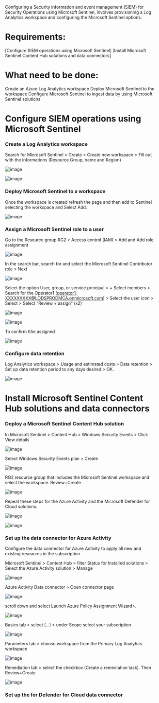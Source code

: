 

Configuring a Security information and event management (SIEM) for Security Operations using Microsoft Sentinel, involves provisioning a Log Analytics workspace and configuring the Microsoft Sentinel options.


# Requirements:
[Configure SIEM operations using Microsoft Sentinel]
[Install Microsoft Sentinel Content Hub solutions and data connectors]


# What need to be done:
Create an Azure Log Analytics workspace
Deploy Microsoft Sentinel to the workspace
Configure Microsoft Sentinel to ingest data by using Microsoft Sentinel solutions



# Configure SIEM operations using Microsoft Sentinel


### Create a Log Analytics workspace

Search for Microsoft Sentinel > Create > Create new workspace > Fill out with the informations (Resource Group, name and Region)

![image](https://github.com/M4gOo/PROJECTS/assets/57456345/9eb351b0-3f16-467d-a5d6-32b1cd9d3648)

![image](https://github.com/M4gOo/PROJECTS/assets/57456345/20012306-feed-4eec-a4e7-c133816f0144)


### Deploy Microsoft Sentinel to a workspace

Once the workspace is created refresh the page and then add to Sentinel selecting the workspace and Select Add.

![image](https://github.com/M4gOo/PROJECTS/assets/57456345/4e192e24-c6d8-41f0-a594-31ae6b589f4d)


### Assign a Microsoft Sentinel role to a user

Go to the Resource group RG2 > Access control (IAM) >  Add and Add role assignment

![image](https://github.com/M4gOo/PROJECTS/assets/57456345/9796f2de-f6ea-4ef5-ba7a-8a25c65f69cb)

In the search bar, search for and select the Microsoft Sentinel Contributor role > Next

![image](https://github.com/M4gOo/PROJECTS/assets/57456345/417612d3-fc18-4a0a-aa07-b925a651cccd)

Select the option User, group, or service principal > + Select members > Search for the Operator1 (operator1-XXXXXXXXX@LODSPRODMCA.onmicrosoft.com) > Select the user icon >  Select > Select “Review + assign” (x2)

![image](https://github.com/M4gOo/PROJECTS/assets/57456345/8936b40d-0777-4578-b9bd-55b74b86001d)

![image](https://github.com/M4gOo/PROJECTS/assets/57456345/811875a5-504d-4db8-b162-97d9222b9021)

To confirm tthe assigned 

![image](https://github.com/M4gOo/PROJECTS/assets/57456345/8bb37c61-133e-4082-a352-31a37bda5720)


### Configure data retention

Log Analytics workspace > Usage and estimated costs > Data retention > Set up data retention period to any days desired > OK.

![image](https://github.com/M4gOo/PROJECTS/assets/57456345/c4824318-0ab2-49a7-b012-f05b6405700e)


# Install Microsoft Sentinel Content Hub solutions and data connectors

### Deploy a Microsoft Sentinel Content Hub solution

In Microsoft Sentinel > Content Hub > Windows Security Events > Click View details

![image](https://github.com/M4gOo/PROJECTS/assets/57456345/d5568e8b-c3c0-494a-a0b5-f756c5b5db05)

Select Windows Security Events plan > Create

![image](https://github.com/M4gOo/PROJECTS/assets/57456345/6da8dc4e-4b62-4f78-861b-a19d4ed600a0)

RG2 resource group that includes the Microsoft Sentinel workspace and select the workspace. Review+Create

![image](https://github.com/M4gOo/PROJECTS/assets/57456345/39d193af-94db-40b9-8137-5543d95030e1)

Repeat these steps for the Azure Activity and the Microsoft Defender for Cloud solutions.

![image](https://github.com/M4gOo/PROJECTS/assets/57456345/6f58bd49-f8b4-40c1-b894-4a39c0fb1582)

![image](https://github.com/M4gOo/PROJECTS/assets/57456345/cef68f37-6ec6-4a4f-bce8-ee76d40375e2)


### Set up the data connector for Azure Activity

Configure the data connector for Azure Activity to apply all new and existing resources in the subscription

Microsoft Sentinel > Content Hub > filter Status for Installed solutions > Select the Azure Activity solution > Manage

![image](https://github.com/M4gOo/PROJECTS/assets/57456345/5308c100-ffd5-4a01-b5fa-e423385a7623)

Azure Activity Data connector > Open connector page

![image](https://github.com/M4gOo/PROJECTS/assets/57456345/1cc6e717-9b6a-43cf-a7e5-cfe71b4851d4)

scroll down and select Launch Azure Policy Assignment Wizard>.

![image](https://github.com/M4gOo/PROJECTS/assets/57456345/a600a499-d74b-4bf0-b20e-f63f4253e8bf)

Basics tab > select (…) > under Scope select your subscription

![image](https://github.com/M4gOo/PROJECTS/assets/57456345/973b46ad-7ff3-421d-bd65-c71f1438b54d)

Parameters tab > choose workspace from the Primary Log Analytics workspace 

![image](https://github.com/M4gOo/PROJECTS/assets/57456345/99533814-0755-43c3-a901-6ed3989e9de7)

Remediation tab > select the checkbox (Create a remediation task). Then Review+Create

![image](https://github.com/M4gOo/PROJECTS/assets/57456345/00fbe654-0534-425b-bc53-956c2d6a797c)


### Set up the for Defender for Cloud data connector



















